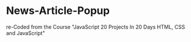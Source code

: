 # News-Article-Popup
re-Coded from the Course "JavaScript 20 Projects In 20 Days HTML, CSS and JavaScript"
